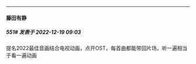 

*****

####  藤田有静  
##### 551#       发表于 2022-12-19 09:03

提名2022最佳音画结合电视动画，点开OST，每首曲都能带回片场，听一遍相当于看一遍动画


